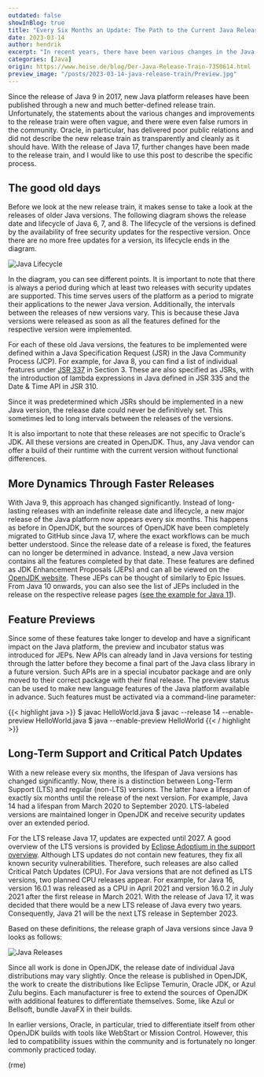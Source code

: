 ```yaml
---
outdated: false
showInBlog: true
title: "Every Six Months an Update: The Path to the Current Java Release Train"
date: 2023-03-14
author: hendrik
excerpt: "In recent years, there have been various changes in the Java Release Train, leading to confusion and misunderstandings within the community."
categories: [Java]
origin: https://www.heise.de/blog/Der-Java-Release-Train-7350614.html
preview_image: "/posts/2023-03-14-java-release-train/Preview.jpg"
---
```


Since the release of Java 9 in 2017, new Java platform releases have been published through a new and much better-defined release train. Unfortunately, the statements about the various changes and improvements to the release train were often vague, and there were even false rumors in the community. Oracle, in particular, has delivered poor public relations and did not describe the new release train as transparently and cleanly as it should have. With the release of Java 17, further changes have been made to the release train, and I would like to use this post to describe the specific process.

## The good old days

Before we look at the new release train, it makes sense to take a look at the releases of older Java versions. The following diagram shows the release date and lifecycle of Java 6, 7, and 8. The lifecycle of the versions is defined by the availability of free security updates for the respective version. Once there are no more free updates for a version, its lifecycle ends in the diagram.

![Java Lifecycle](/posts/2023-03-14-java-release-train/lifecycle.jpg)

In the diagram, you can see different points. It is important to note that there is always a period during which at least two releases with security updates are supported. This time serves users of the platform as a period to migrate their applications to the newer Java version. Additionally, the intervals between the releases of new versions vary. This is because these Java versions were released as soon as all the features defined for the respective version were implemented.

For each of these old Java versions, the features to be implemented were defined within a Java Specification Request (JSR) in the Java Community Process (JCP). For example, for Java 8, you can find a list of individual features under [JSR 337](https://www.jcp.org/en/jsr/detail?id=337) in Section 3. These are also specified as JSRs, with the introduction of lambda expressions in Java defined in JSR 335 and the Date & Time API in JSR 310.

Since it was predetermined which JSRs should be implemented in a new Java version, the release date could never be definitively set. This sometimes led to long intervals between the releases of the versions.

It is also important to note that these releases are not specific to Oracle's JDK. All these versions are created in OpenJDK. Thus, any Java vendor can offer a build of their runtime with the current version without functional differences.

## More Dynamics Through Faster Releases

With Java 9, this approach has changed significantly. Instead of long-lasting releases with an indefinite release date and lifecycle, a new major release of the Java platform now appears every six months. This happens as before in OpenJDK, but the sources of OpenJDK have been completely migrated to GitHub since Java 17, where the exact workflows can be much better understood. Since the release date of a release is fixed, the features can no longer be determined in advance. Instead, a new Java version contains all the features completed by that date. These features are defined as JDK Enhancement Proposals (JEPs) and can all be viewed on the [OpenJDK website](https://openjdk.org/jeps/0). These JEPs can be thought of similarly to Epic Issues. From Java 10 onwards, you can also see the list of JEPs included in the release on the respective release pages ([see the example for Java 11](https://openjdk.org/projects/jdk/11/)).

## Feature Previews

Since some of these features take longer to develop and have a significant impact on the Java platform, the preview and incubator status was introduced for JEPs. New APIs can already land in Java versions for testing through the latter before they become a final part of the Java class library in a future version. Such APIs are in a special incubator package and are only moved to their correct package with their final release. The preview status can be used to make new language features of the Java platform available in advance. Such features must be activated via a command-line parameter:

{{< highlight java >}}
$ javac HelloWorld.java
$ javac --release 14 --enable-preview HelloWorld.java
$ java --enable-preview HelloWorld
{{< / highlight >}}

## Long-Term Support and Critical Patch Updates

With a new release every six months, the lifespan of Java versions has changed significantly. Now, there is a distinction between Long-Term Support (LTS) and regular (non-LTS) versions. The latter have a lifespan of exactly six months until the release of the next version. For example, Java 14 had a lifespan from March 2020 to September 2020. LTS-labeled versions are maintained longer in OpenJDK and receive security updates over an extended period.

For the LTS release Java 17, updates are expected until 2027. A good overview of the LTS versions is provided by [Eclipse Adoptium in the support overview](https://adoptium.net/de/support/). Although LTS updates do not contain new features, they fix all known security vulnerabilities. Therefore, such releases are also called Critical Patch Updates (CPU). For Java versions that are not defined as LTS versions, two planned CPU releases appear. For example, for Java 16, version 16.0.1 was released as a CPU in April 2021 and version 16.0.2 in July 2021 after the first release in March 2021. With the release of Java 17, it was decided that there would be a new LTS release of Java every two years. Consequently, Java 21 will be the next LTS release in September 2023.

Based on these definitions, the release graph of Java versions since Java 9 looks as follows:

![Java Releases](/posts/2023-03-14-java-release-train/releases.jpg)

Since all work is done in OpenJDK, the release date of individual Java distributions may vary slightly. Once the release is published in OpenJDK, the work to create the distributions like Eclipse Temurin, Oracle JDK, or Azul Zulu begins. Each manufacturer is free to extend the sources of OpenJDK with additional features to differentiate themselves. Some, like Azul or Bellsoft, bundle JavaFX in their builds.

In earlier versions, Oracle, in particular, tried to differentiate itself from other OpenJDK builds with tools like WebStart or Mission Control. However, this led to compatibility issues within the community and is fortunately no longer commonly practiced today.

(rme)